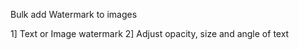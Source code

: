 Bulk add Watermark to images

1] Text or Image watermark
2] Adjust opacity, size and angle of text


